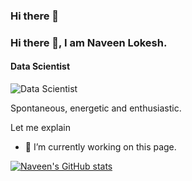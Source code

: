 ### Hi there 👋

### Hi there 👋, I am Naveen Lokesh.
#### Data Scientist
![Data Scientist](https://www.linkedin.com/in/naveen-lokesh-607b5a124/overlay/background-image/)

Spontaneous, energetic and enthusiastic.

Let me explain

- 🔭 I’m currently working on this page. 





[![Naveen's GitHub stats](https://github-readme-stats.vercel.app/api?username=navlokesh)](https://github.com/anuraghazra/github-readme-stats)
<!--
**navlokesh/navlokesh** is a ✨ _special_ ✨ repository because its `README.md` (this file) appears on your GitHub profile.

Here are some ideas to get you started:

- 🔭 I’m currently working on ...
- 🌱 I’m currently learning ...
- 👯 I’m looking to collaborate on ...
- 🤔 I’m looking for help with ...
- 💬 Ask me about ...
- 📫 How to reach me: ...
- 😄 Pronouns: ...
- ⚡ Fun fact: ...
-->

